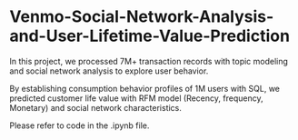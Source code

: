 # Venmo-Social-Network-Analysis-and-User-Lifetime-Value-Prediction

In this project, we processed 7M+ transaction records with topic modeling and social network analysis to explore user behavior.

By establishing consumption behavior profiles of 1M users with SQL, we predicted customer life value with RFM
model (Recency, frequency, Monetary) and social network characteristics.

Please refer to code in the .ipynb file.

